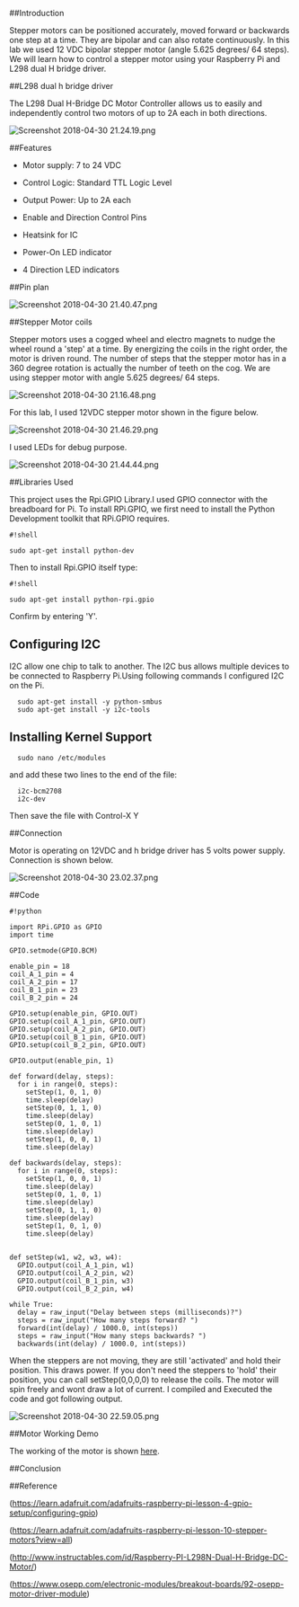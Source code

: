 ##Introduction

Stepper motors can be positioned accurately, moved forward or backwards one step at a time. They are bipolar and can also rotate continuously. In this lab we used 12 VDC bipolar stepper motor (angle 5.625 degrees/ 64 steps).  We will learn how to control a stepper motor using your Raspberry Pi and L298 dual H bridge driver. 

##L298 dual h bridge driver

The L298 Dual H-Bridge DC Motor Controller allows us to easily and independently control two motors of up to 2A each in both directions.

![Screenshot 2018-04-30 21.24.19.png](https://bitbucket.org/repo/BgdaKR7/images/853047541-Screenshot%202018-04-30%2021.24.19.png)

##Features

*  Motor supply: 7 to 24 VDC

*  Control Logic: Standard TTL Logic Level

*  Output Power: Up to 2A each

*  Enable and Direction Control Pins

*  Heatsink for IC

*  Power-On LED indicator

*  4 Direction LED indicators

##Pin plan

![Screenshot 2018-04-30 21.40.47.png](https://bitbucket.org/repo/BgdaKR7/images/3293322929-Screenshot%202018-04-30%2021.40.47.png)

##Stepper Motor coils

Stepper motors uses a cogged wheel and electro magnets to nudge the wheel round a 'step' at a time. By energizing the coils in the right order, the motor is driven round. The number of steps that the stepper motor has in a 360 degree rotation is actually the number of teeth on the cog. We are using stepper motor with angle 5.625 degrees/ 64 steps. 

![Screenshot 2018-04-30 21.16.48.png](https://bitbucket.org/repo/BgdaKR7/images/3802833717-Screenshot%202018-04-30%2021.16.48.png)

For this lab, I used 12VDC stepper motor shown in the figure below.

![Screenshot 2018-04-30 21.46.29.png](https://bitbucket.org/repo/BgdaKR7/images/1469060238-Screenshot%202018-04-30%2021.46.29.png)

I used LEDs for debug purpose. 

![Screenshot 2018-04-30 21.44.44.png](https://bitbucket.org/repo/BgdaKR7/images/1216232935-Screenshot%202018-04-30%2021.44.44.png)


##Libraries Used

This project uses the Rpi.GPIO Library.I used GPIO connector with the breadboard for Pi. To install RPi.GPIO, we first need to install the Python Development toolkit that RPi.GPIO requires.



```
#!shell

sudo apt-get install python-dev
```



Then to install Rpi.GPIO itself type:



```
#!shell

sudo apt-get install python-rpi.gpio
```



Confirm by entering 'Y'.

## Configuring I2C

I2C allow one chip to talk to another. The I2C bus allows multiple devices to be connected to Raspberry Pi.Using following commands I configured I2C on the Pi.

      sudo apt-get install -y python-smbus
      sudo apt-get install -y i2c-tools

## Installing Kernel Support 

      sudo nano /etc/modules

and add these two lines to the end of the file:

      i2c-bcm2708 
      i2c-dev

Then save the file with Control-X Y <return>

##Connection

Motor is operating on 12VDC and h bridge driver has 5 volts power supply. Connection is shown below.

![Screenshot 2018-04-30 23.02.37.png](https://bitbucket.org/repo/BgdaKR7/images/3699783758-Screenshot%202018-04-30%2023.02.37.png)

##Code

```
#!python

import RPi.GPIO as GPIO
import time
 
GPIO.setmode(GPIO.BCM)
 
enable_pin = 18
coil_A_1_pin = 4
coil_A_2_pin = 17
coil_B_1_pin = 23
coil_B_2_pin = 24
 
GPIO.setup(enable_pin, GPIO.OUT)
GPIO.setup(coil_A_1_pin, GPIO.OUT)
GPIO.setup(coil_A_2_pin, GPIO.OUT)
GPIO.setup(coil_B_1_pin, GPIO.OUT)
GPIO.setup(coil_B_2_pin, GPIO.OUT)
 
GPIO.output(enable_pin, 1)
 
def forward(delay, steps):  
  for i in range(0, steps):
    setStep(1, 0, 1, 0)
    time.sleep(delay)
    setStep(0, 1, 1, 0)
    time.sleep(delay)
    setStep(0, 1, 0, 1)
    time.sleep(delay)
    setStep(1, 0, 0, 1)
    time.sleep(delay)
 
def backwards(delay, steps):  
  for i in range(0, steps):
    setStep(1, 0, 0, 1)
    time.sleep(delay)
    setStep(0, 1, 0, 1)
    time.sleep(delay)
    setStep(0, 1, 1, 0)
    time.sleep(delay)
    setStep(1, 0, 1, 0)
    time.sleep(delay)
 
  
def setStep(w1, w2, w3, w4):
  GPIO.output(coil_A_1_pin, w1)
  GPIO.output(coil_A_2_pin, w2)
  GPIO.output(coil_B_1_pin, w3)
  GPIO.output(coil_B_2_pin, w4)
 
while True:
  delay = raw_input("Delay between steps (milliseconds)?")
  steps = raw_input("How many steps forward? ")
  forward(int(delay) / 1000.0, int(steps))
  steps = raw_input("How many steps backwards? ")
  backwards(int(delay) / 1000.0, int(steps))
```
When the steppers are not moving, they are still 'activated' and hold their position. This draws power. If you don't need the steppers to 'hold' their position, you can call setStep(0,0,0,0) to release the coils. The motor will spin freely and wont draw a lot of current. I compiled and Executed the code and got following output.

![Screenshot 2018-04-30 22.59.05.png](https://bitbucket.org/repo/BgdaKR7/images/1260765862-Screenshot%202018-04-30%2022.59.05.png)

##Motor Working Demo

The working of the motor is shown [here](https://www.youtube.com/watch?v=TrwNAtM-FM8&feature=youtu.be).


##Conclusion




##Reference

(https://learn.adafruit.com/adafruits-raspberry-pi-lesson-4-gpio-setup/configuring-gpio)

(https://learn.adafruit.com/adafruits-raspberry-pi-lesson-10-stepper-motors?view=all)

(http://www.instructables.com/id/Raspberry-PI-L298N-Dual-H-Bridge-DC-Motor/)

(https://www.osepp.com/electronic-modules/breakout-boards/92-osepp-motor-driver-module)